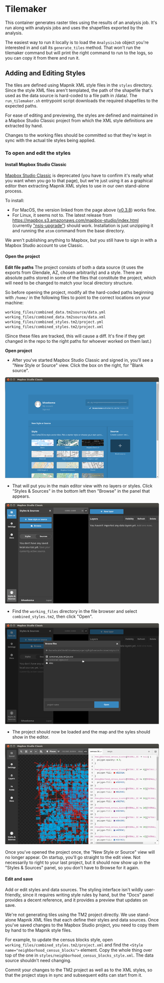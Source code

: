# Tilemaker

This container generates raster tiles using the results of an analysis job. It's run along with
analysis jobs and uses the shapefiles exported by the analysis.

The easiest way to run it locally is to load the `AnalysisJob` object you're interested in and
call its `generate_tiles` method.  That won't run the tilemaker command but will print the right
command to run to the logs, so you can copy it from there and run it.


## Adding and Editing Styles

The tiles are defined using Mapnik XML style files in the `styles` directory.
Since the style XML files aren't templated, the path of the shapefile that's used as the
data source is hard-coded to a file path in /data/.  The `run_tilemaker.sh` entrypoint script
downloads the required shapefiles to the expected paths.

For ease of editing and previewing, the styles are defined and maintained in a
Mapbox Studio Classic project from which the XML style definitions are extracted by hand.

Changes to the working files should be committed so that they're kept in sync with the actual
tile styles being applied.

### To open and edit the styles

#### Install Mapbox Studio Classic

[Mapbox Studio Classic](https://www.mapbox.com/mapbox-studio-classic/) is deprecated
(you have to confirm it's really what you want when you go to that page), but we're just using it
as a graphical editor then extracting Mapnik XML styles to use in our own stand-alone process.

To install:
- For MacOS, the version linked from the page above ([v0.3.8](https://mapbox.s3.amazonaws.com/mapbox-studio/mapbox-studio-darwin-x64-v0.3.8.zip)) works fine.
- For Linux, it seems not to.  The latest release from https://mapbox.s3.amazonaws.com/mapbox-studio/index.html (currently ["nsis-upgrade"](https://mapbox.s3.amazonaws.com/mapbox-studio/mapbox-studio-linux-x64-nsis-upgrade.zip)) should work.  Installation is just unzipping it and
running the `atom` command from the base directory.

We aren't publishing anything to Mapbox, but you still have to sign in with a Mapbox Studio
account to use Classic.

#### Open the project

**Edit file paths**
The project consists of both a data source (it uses the exports from Glendale, AZ, chosen
arbitrarily) and a style.  There are absolute paths stored in some of the files that constitute
the project, which will need to be changed to match your local directory structure.

So before opening the project, modify all the hard-coded paths beginning with `/home/` in the
following files to point to the correct locations on your machine:
  ```
  working_files/combined_data.tm2source/data.yml
  working_files/combined_data.tm2source/data.xml
  working_files/combined_styles.tm2/project.yml
  working_files/combined_styles.tm2/project.xml
  ```
(Since these files are tracked, this will cause a diff.  It's fine if they get changed in the repo
to the right paths for whoever worked on them last.)

**Open project**
- After you've started Mapbox Studio Classic and signed in, you'll see a "New Style or Source" view.
Click the box on the right, for "Blank source".

![New Style or Source view](images/new_style_or_source.png?raw=true)

- That will put you in the main editor view with no layers or styles. Click "Styles & Sources" in
the bottom left then "Browse" in the panel that appears.

![Styles and Sources](images/styles_and_sources.png?raw=true)

- Find the `working_files` directory in the file browser and select `combined_styles.tm2`, then
click "Open".

![Open .tm2 project](images/open_tm2_project.png?raw=true)

- The project should now be loaded and the map and the syles should show in the editor.

![Edit view](images/edit.png?raw=true)

Once you've opened the project once, the "New Style or Source" view will no longer appear. On
startup, you'll go straight to the edit view. Not necessarily to right to your last project, but
it should now show up in the "Styles & Sources" panel, so you don't have to Browse for it again.


#### Edit and save

Add or edit styles and data sources.  The styling interface isn't wildly user-friendly, since
it requires writing style rules by hand, but the "Docs" panel provides a decent reference, and it
provides a preview that updates on save.

We're not generating tiles using the TM2 project directly.  We use stand-alone Mapnik XML files
that each define their styles and data sources.  Once you've saved changes to the Mapbox Studio
project, you need to copy them by hand to the Mapnik style files.

For example, to update the census blocks style, open `working_files/combined_styles.tm2/project.xml`
and find the `<Style name="neighborhood_census_blocks">` element.  Copy the whole thing over top of
the one in `styles/neighborhood_census_blocks_style.xml`.  The data source shouldn't need changing.

Commit your changes to the TM2 project as well as to the XML styles, so that the project stays in
sync and subsequent edits can start from it.
